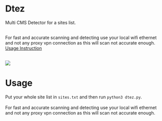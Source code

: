 # Dtez
Multi CMS Detector for a sites list.<br><br>

For fast and accurate scanning and detecting use your local wifi ethernet and not any proxy vpn connection as this will scan not accurate enough.
<a href="For fast and accurate scanning and detecting use your local wifi ethernet and not any proxy vpn connection as this will scan not accurate enough.">
  Usage Instruction
</a>
  
<br>
<img src="https://cdn.discordapp.com/attachments/907033907088748575/953608651992621106/tool.png">

# Usage
Put your whole site list in ```sites.txt``` and then run ```python3 dtez.py```.<br><br>
For fast and accurate scanning and detecting use your local wifi ethernet and not any proxy vpn connection as this will scan not accurate enough.
